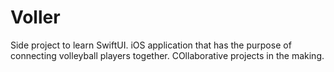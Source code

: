 # Voller
Side project to learn SwiftUI.  iOS application that has the purpose of connecting volleyball players together.
COllaborative projects in the making.
